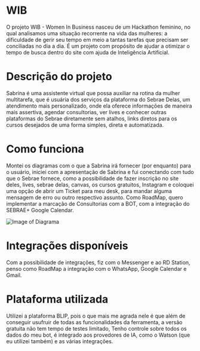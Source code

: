 # WIB
O projeto WIB - Women In Business nasceu de um Hackathon feminino, no qual analisamos uma situação recorrente na vida das mulheres: a dificuldade de gerir seu tempo em meio a tantas tarefas que precisam ser conciliadas no dia a dia. É um projeto com propósito de ajudar a otimizar o tempo de busca dentro do site com ajuda de Inteligência
Artificial.


# Descrição do projeto

Sabrina é uma assistente virtual que possa auxiliar na rotina da mulher multitarefa, que é usuária dos serviços da plataforma do Sebrae Delas, um atendimento mais personalizado, onde ela oferece informações de maneira mais assertiva, agendar consultorias, ver lives e conhecer outras plataformas do Sebrae diretamente sem atalhos, links diretos para os cursos desejados de uma forma simples, direta e automatizada.

# Como funciona

Montei os diagramas com o que a Sabrina irá fornecer (por enquanto) para o usuário, iniciei com a apresentação de Sabrina e fui conectando com tudo que o Sebrae fornece, como a possibilidade de fazer inscrição no site deles, lives, sebrae delas, canvas, os cursos gratuitos, Instagram e coloquei uma opção de abrir um Ticket para meu desk, para mandar alguma mensagem de erro ou outro respectivo assunto. Como RoadMap, quero implementar a marcação de Consultorias com a BOT, com a integração do SEBRAE+ Google Calendar.

![Image of Diagrama](https://cdn.discordapp.com/attachments/675849762657927171/752358929639669851/unknown.png)


# Integrações disponíveis

Com a possibilidade de integrações, fiz com o Messenger e ao RD Station, penso como RoadMap a integração com o WhatsApp, Google Calendar e Gmail.

# Plataforma utilizada
Utilizei a plataforma BLIP, pois o que mais me agrada nele é que além de conseguir usufruir de todas as funcionalidades da ferramenta, a versão gratuita não tem tempo de testes limitado, Tenho controle sobre todos os dados do meu bot, é integrado aos provedores de IA, como o Watson (que eu utilizei também) e as várias integrações.
